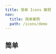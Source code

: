 ```yaml
---
title: 简单 Icons 案例
nav:
  title: 简单案例
  path: /icons/demo
---
```


## 简单

<code src="../examples/simple.tsx"></code>
